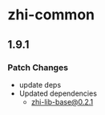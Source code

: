 # zhi-common

## 1.9.1

### Patch Changes

- update deps
- Updated dependencies
  - zhi-lib-base@0.2.1

